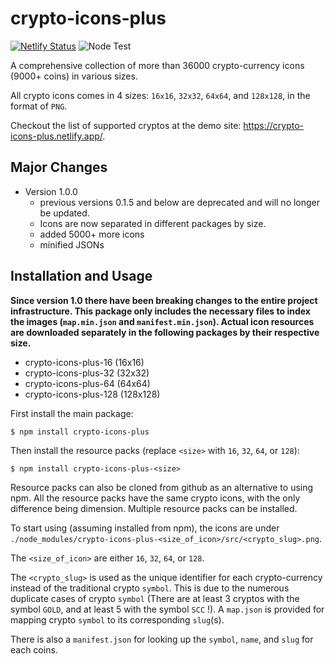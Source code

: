 # crypto-icons-plus
[![Netlify Status](https://api.netlify.com/api/v1/badges/0a5ffb2e-97b8-4e7c-adcf-7e50b986b192/deploy-status)](https://app.netlify.com/sites/crypto-icons-plus/deploys)
![Node Test](https://github.com/Isaac-the-Man/crypto-icons-plus/workflows/Node.js%20CI/badge.svg)

A comprehensive collection of more than 36000 crypto-currency icons (9000+ coins) in various sizes. 

All crypto icons comes in 4 sizes: `16x16`, `32x32`, `64x64`, and `128x128`, in the format of `PNG`.

Checkout the list of supported cryptos at the demo site: https://crypto-icons-plus.netlify.app/.

## Major Changes
- Version 1.0.0
	- previous versions 0.1.5 and below are deprecated and will no longer be updated.
	- Icons are now separated in different packages by size.
	- added 5000+ more icons
	- minified JSONs

## Installation and Usage
**Since version 1.0 there have been breaking changes to the entire project infrastructure. This package only includes the necessary files to index the images (`map.min.json` and `manifest.min.json`). Actual icon resources are downloaded separately in the following packages by their respective size.**

- crypto-icons-plus-16 (16x16)
- crypto-icons-plus-32 (32x32)
- crypto-icons-plus-64 (64x64)
- crypto-icons-plus-128 (128x128)

First install the main package:

```
$ npm install crypto-icons-plus
```

Then install the resource packs (replace `<size>` with `16`, `32`, `64`, or `128`):

```
$ npm install crypto-icons-plus-<size>
```

Resource packs can also be cloned from github as an alternative to using npm. All the resource packs have the same crypto icons, with the only difference being dimension. Multiple resource packs can be installed.

To start using (assuming installed from npm), the icons are under `./node_modules/crypto-icons-plus-<size_of_icon>/src/<crypto_slug>.png`.

The `<size_of_icon>` are either `16`, `32`, `64`, or `128`.

The `<crypto_slug>` is used as the unique identifier for each crypto-currency instead of the traditional crypto `symbol`. This is due to the numerous duplicate cases of crypto `symbol` (There are at least 3 cryptos with the symbol `GOLD`, and at least 5 with the symbol `SCC` !). A `map.json` is provided for mapping crypto `symbol` to its corresponding `slug`(s).

There is also a `manifest.json` for looking up the `symbol`, `name`, and `slug` for each coins.